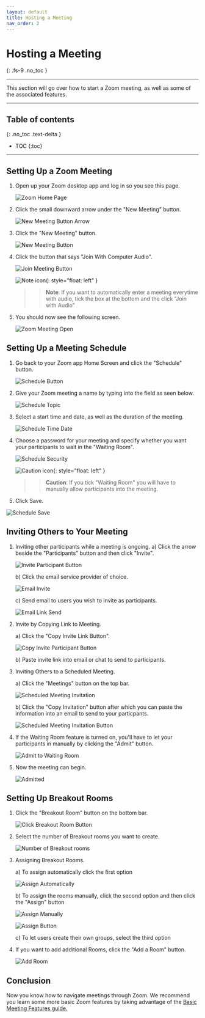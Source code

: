 ```yaml
---
layout: default
title: Hosting a Meeting
nav_order: 2
---
```


# Hosting a Meeting
{: .fs-9 .no_toc }

---

 This section will go over how to start a Zoom meeting, as well as some of the associated features.

---

## Table of contents
{: .no_toc .text-delta }
* TOC
{:toc}

---

## Setting Up a Zoom Meeting

1. Open up your Zoom desktop app and log in so you see this page.

     ![Zoom Home Page](https://github.com/crispyfalafel/zoom-guide/blob/gh-pages/assets/images/OpenZoomHomePage.PNG?raw=true "ZoomHomePage")
 
2. Click the small downward arrow under the "New Meeting" button.

     ![New Meeting Button Arrow](https://github.com/crispyfalafel/zoom-guide/blob/gh-pages/assets/images/newMeetingButtonArrow.PNG?raw=true "NewMeetingButtonArrow")

3. Click the "New Meeting" button.

      ![New Meeting Button](https://github.com/crispyfalafel/zoom-guide/blob/gh-pages/assets/images/newMeetingButton.PNG?raw=true "NewMeetingButton")

4. Click the button that says "Join With Computer Audio".

      ![Join Meeting Button](https://github.com/crispyfalafel/zoom-guide/blob/gh-pages/assets/images/joinMeetingWithAudio.PNG?raw=true "JoinMeetingButton")
 
      ![Note icon](https://github.com/crispyfalafel/zoom-guide/blob/gh-pages/assets/images/note.png?raw=true "Note"){: style="float: left" }
   
   >> **Note**: If you want to automatically enter a meeting everytime with audio, tick the box at the bottom and the click "Join with Audio"
  
5. You should now see the following screen. 

      ![Zoom Meeting Open](https://github.com/crispyfalafel/zoom-guide/blob/gh-pages/assets/images/zoomMeetingMade.png?raw=true "ZoomMeetingOpen")

## Setting Up a Meeting Schedule

1. Go back to your Zoom app Home Screen and click the "Schedule" button.

      ![Schedule Button](https://github.com/crispyfalafel/zoom-guide/blob/gh-pages/assets/images/scheduleButton.PNG?raw=true "ScheduleButton")

2. Give your Zoom meeting a name by typing into the field as seen below.

      ![Schedule Topic](https://github.com/crispyfalafel/zoom-guide/blob/gh-pages/assets/images/scheduleTopic.PNG?raw=true "ScheduleTopic")

3. Select a start time and date, as well as the duration of the meeting.

      ![Schedule Time Date](https://github.com/crispyfalafel/zoom-guide/blob/gh-pages/assets/images/scheduleTimeDate.PNG?raw=true "ScheduleTimeDate")

4. Choose a password for your meeting and specify whether you want your participants to wait in the "Waiting Room".

     ![Schedule Security](https://github.com/crispyfalafel/zoom-guide/blob/gh-pages/assets/images/scheduleSecurity.PNG?raw=true "ScheduleSecurity")

     ![Caution icon](https://github.com/crispyfalafel/zoom-guide/blob/gh-pages/assets/images/caution.png?raw=true "Caution"){: style="float: left" }
     >> **Caution**: If you tick "Waiting Room" you will have to manually allow participants into the meeting.
 
5. Click Save.

 ![Schedule Save](https://github.com/crispyfalafel/zoom-guide/blob/gh-pages/assets/images/scheduleSave.PNG?raw=true "ScheduleSave")


## Inviting Others to Your Meeting

1. Inviting other participants while a meeting is ongoing.
    a) Click the arrow beside the "Participants" button and then click "Invite".

      ![Invite Participant Button](https://github.com/crispyfalafel/zoom-guide/blob/gh-pages/assets/images/inviteParticipantButton.PNG?raw=true "InviteParticipantButton")

    b) Click the email service provider of choice.

      ![Email Invite](https://github.com/crispyfalafel/zoom-guide/blob/gh-pages/assets/images/emailInvite.png?raw=true "EmailInvite") 

    c) Send email to users you wish to invite as participants.

      ![Email Link Send](https://github.com/crispyfalafel/zoom-guide/blob/gh-pages/assets/images/sendEmailLink.png?raw=true "EmailLinkSend") 

2. Invite by Copying Link to Meeting.

      a) Click the "Copy Invite Link Button".

      ![Copy Invite Participant Button](https://github.com/crispyfalafel/zoom-guide/blob/gh-pages/assets/images/copyLinkInvitation.PNG?raw=true "CopyInviteParticipantButton")

      b) Paste invite link into email or chat to send to participants. 

3. Inviting Others to a Scheduled Meeting.

      a) Click the "Meetings" button on the top bar.

      ![Scheduled Meeting Invitation](https://github.com/crispyfalafel/zoom-guide/blob/gh-pages/assets/images/scheduleMeetingInvitation.PNG?raw=true "ScheduledMeetingInvitation")

      b) Click the "Copy Invitation" button after which you can paste the information into an email to send to your particpants. 

      ![Scheduled Meeting Invitation Button](https://github.com/crispyfalafel/zoom-guide/blob/gh-pages/assets/images/scheduleMeetingInvitationButton.PNG?raw=true "ScheduledMeetingInvitationButton")

4. If the Waiting Room feature is turned on, you'll have to let your participants in manually by clicking the "Admit" button. 

      ![Admit to Waiting Room](https://github.com/crispyfalafel/zoom-guide/blob/gh-pages/assets/images/admitToWaitingRoom.png?raw=true "AdmitToWaitingRoom") 

5. Now the meeting can begin.

      ![Admitted](https://github.com/crispyfalafel/zoom-guide/blob/gh-pages/assets/images/admitted.png?raw=true "Admitted") 

## Setting Up Breakout Rooms

1. Click the "Breakout Room" button on the bottom bar.

      ![Click Breakout Room Button](https://github.com/crispyfalafel/zoom-guide/blob/gh-pages/assets/images/clickBreakoutRoomButton.PNG?raw=true "ClickBreakoutRoomButton")

2. Select the number of Breakout rooms you want to create.

      ![Number of Breakout rooms](https://github.com/crispyfalafel/zoom-guide/blob/gh-pages/assets/images/numberOfBreakoutRooms.PNG?raw=true "NumberOfBreakoutRooms")

3. Assigning Breakout Rooms.

      a) To assign automatically click the first option

      ![Assign Automatically](https://github.com/crispyfalafel/zoom-guide/blob/gh-pages/assets/images/assignAutomatically.PNG?raw=true "AssignAutomatically")

      b) To assign the rooms manually, click the second option and then click the "Assign" button 

      ![Assign Manually](https://github.com/crispyfalafel/zoom-guide/blob/gh-pages/assets/images/assignManually.PNG?raw=true "AssignManually")

      ![Assign Button](https://github.com/crispyfalafel/zoom-guide/blob/gh-pages/assets/images/assignButton.PNG?raw=true "AssignButton")

      c) To let users create their own groups, select the third option

4. If you want to add additional Rooms, click the "Add a Room" button.

      ![Add Room](https://github.com/crispyfalafel/zoom-guide/blob/gh-pages/assets/images/addRoom.PNG?raw=true "AddRoom")

## Conclusion

   Now you know how to navigate meetings through Zoom. We recommend you learn some more basic Zoom features by taking advantage of the [Basic Meeting Features guide.](https://crispyfalafel.github.io/zoom-guide/basic-features)


